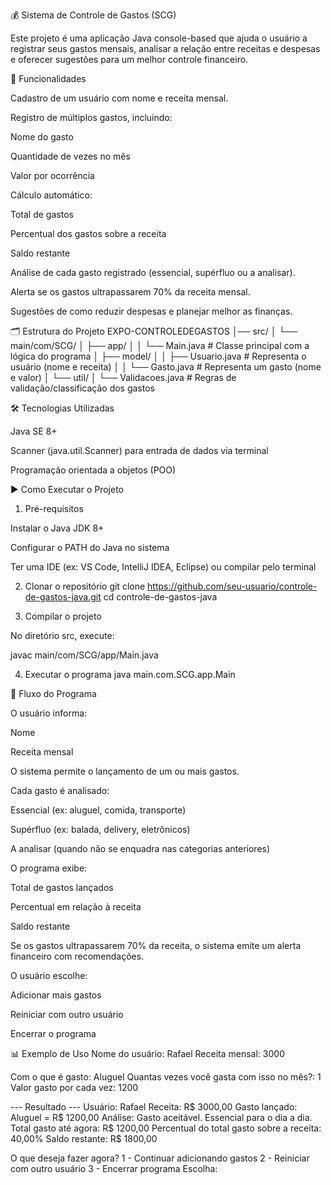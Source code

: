 💰 Sistema de Controle de Gastos (SCG)

Este projeto é uma aplicação Java console-based que ajuda o usuário a registrar seus gastos mensais, analisar a relação entre receitas e despesas e oferecer sugestões para um melhor controle financeiro.

📌 Funcionalidades

Cadastro de um usuário com nome e receita mensal.

Registro de múltiplos gastos, incluindo:

Nome do gasto

Quantidade de vezes no mês

Valor por ocorrência

Cálculo automático:

Total de gastos

Percentual dos gastos sobre a receita

Saldo restante

Análise de cada gasto registrado (essencial, supérfluo ou a analisar).

Alerta se os gastos ultrapassarem 70% da receita mensal.

Sugestões de como reduzir despesas e planejar melhor as finanças.

🗂 Estrutura do Projeto
EXPO-CONTROLEDEGASTOS
│── src/
│   └── main/com/SCG/
│       ├── app/
│       │   └── Main.java         # Classe principal com a lógica do programa
│       ├── model/
│       │   ├── Usuario.java      # Representa o usuário (nome e receita)
│       │   └── Gasto.java        # Representa um gasto (nome e valor)
│       └── util/
│           └── Validacoes.java   # Regras de validação/classificação dos gastos

🛠 Tecnologias Utilizadas

Java SE 8+

Scanner (java.util.Scanner) para entrada de dados via terminal

Programação orientada a objetos (POO)

▶️ Como Executar o Projeto
1. Pré-requisitos

Instalar o Java JDK 8+

Configurar o PATH do Java no sistema

Ter uma IDE (ex: VS Code, IntelliJ IDEA, Eclipse) ou compilar pelo terminal

2. Clonar o repositório
git clone https://github.com/seu-usuario/controle-de-gastos-java.git
cd controle-de-gastos-java

3. Compilar o projeto

No diretório src, execute:

javac main/com/SCG/app/Main.java

4. Executar o programa
java main.com.SCG.app.Main

🔄 Fluxo do Programa

O usuário informa:

Nome

Receita mensal

O sistema permite o lançamento de um ou mais gastos.

Cada gasto é analisado:

Essencial (ex: aluguel, comida, transporte)

Supérfluo (ex: balada, delivery, eletrônicos)

A analisar (quando não se enquadra nas categorias anteriores)

O programa exibe:

Total de gastos lançados

Percentual em relação à receita

Saldo restante

Se os gastos ultrapassarem 70% da receita, o sistema emite um alerta financeiro com recomendações.

O usuário escolhe:

Adicionar mais gastos

Reiniciar com outro usuário

Encerrar o programa

📊 Exemplo de Uso
Nome do usuário: Rafael
Receita mensal: 3000

Com o que é gasto: Aluguel
Quantas vezes você gasta com isso no mês?: 1
Valor gasto por cada vez: 1200

--- Resultado ---
Usuário: Rafael
Receita: R$ 3000,00
Gasto lançado: Aluguel = R$ 1200,00
Análise: Gasto aceitável. Essencial para o dia a dia.
Total gasto até agora: R$ 1200,00
Percentual do total gasto sobre a receita: 40,00%
Saldo restante: R$ 1800,00

O que deseja fazer agora?
1 - Continuar adicionando gastos
2 - Reiniciar com outro usuário
3 - Encerrar programa
Escolha:

